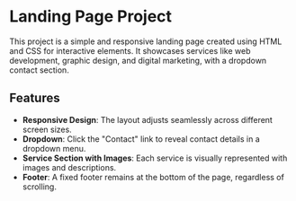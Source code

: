 # Landing Page Project

This project is a simple and responsive landing page created using HTML and CSS for interactive elements. It showcases services like web development, graphic design, and digital marketing, with a dropdown contact section.

## Features

- **Responsive Design**: The layout adjusts seamlessly across different screen sizes.
- **Dropdown**: Click the "Contact" link to reveal contact details in a dropdown menu.
- **Service Section with Images**: Each service is visually represented with images and descriptions.
- **Footer**: A fixed footer remains at the bottom of the page, regardless of scrolling.
